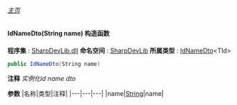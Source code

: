 ###### [主页](./Index.md "主页")
#### IdNameDto(String name) 构造函数
**程序集** : [SharpDevLib.dll](./SharpDevLib.assembly.md "SharpDevLib.dll")
**命名空间** : [SharpDevLib](./SharpDevLib.namespace.md "SharpDevLib")
**所属类型** : [IdNameDto](./SharpDevLib.IdNameDto.1.md "IdNameDto")\<TId\>
``` csharp
public IdNameDto(String name)
```
**注释**
*实例化id name dto*

**参数**
|名称|类型|注释|
|---|---|---|
|name|[String](https://learn.microsoft.com/en-us/dotnet/api/system.string "String")|name|

